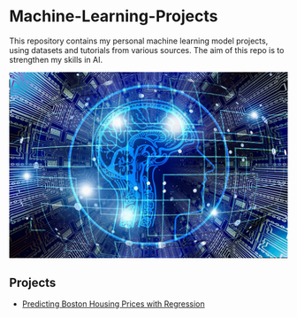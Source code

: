 # Machine-Learning-Projects
This repository contains my personal machine learning model projects, using datasets and tutorials from various sources. The aim of this repo is to strengthen my skills in AI.

![image](artificial-intelligence-3382507_1920.jpg)

## Projects
- [Predicting Boston Housing Prices with Regression](https://github.com/wafiqsyed/Machine-Learning-Projects/tree/master/Predicting%20Boston%20House%20Prices)
